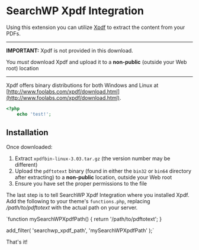 # SearchWP Xpdf Integration

Using this extension you can utilize [Xpdf](http://www.foolabs.com/xpdf/) to extract the content from your PDFs.

-----

**IMPORTANT:** Xpdf is not provided in this download.

You _must_ download Xpdf and upload it to a **non-public** (outside your Web root) location

-----

Xpdf offers binary distributions for both Windows and Linux at [http://www.foolabs.com/xpdf/download.html](http://www.foolabs.com/xpdf/download.html).

```php
<?php
	echo 'test!';
```

## Installation

Once downloaded:

1. Extract `xpdfbin-linux-3.03.tar.gz` (the version number may be different)
1. Upload the `pdftotext`
binary (found in either the `bin32` or `bin64` directory after extracting) to a **non-public** location, outside your Web root
1. Ensure you have set the proper permissions to the file


The last step is to tell SearchWP Xpdf Integration where you installed Xpdf. Add the following to your theme's `functions.php`, replacing */path/to/pdftotext* with the actual path on your server.

`function mySearchWPXpdfPath() {
  return '/path/to/pdftotext';
}

add_filter( 'searchwp_xpdf_path', 'mySearchWPXpdfPath' );`

That's it!
